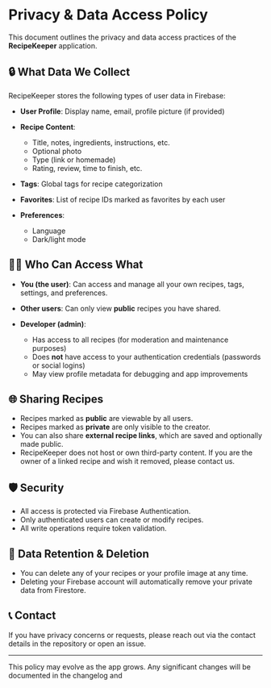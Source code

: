 # Privacy & Data Access Policy

This document outlines the privacy and data access practices of the **RecipeKeeper** application.

## 🔒 What Data We Collect

RecipeKeeper stores the following types of user data in Firebase:

* **User Profile**: Display name, email, profile picture (if provided)
* **Recipe Content**:

  * Title, notes, ingredients, instructions, etc.
  * Optional photo
  * Type (link or homemade)
  * Rating, review, time to finish, etc.
* **Tags**: Global tags for recipe categorization
* **Favorites**: List of recipe IDs marked as favorites by each user
* **Preferences**:

  * Language
  * Dark/light mode

## 🧑‍💻 Who Can Access What

* **You (the user)**: Can access and manage all your own recipes, tags, settings, and preferences.
* **Other users**: Can only view **public** recipes you have shared.
* **Developer (admin)**:

  * Has access to all recipes (for moderation and maintenance purposes)
  * Does **not** have access to your authentication credentials (passwords or social logins)
  * May view profile metadata for debugging and app improvements

## 🌐 Sharing Recipes

* Recipes marked as **public** are viewable by all users.
* Recipes marked as **private** are only visible to the creator.
* You can also share **external recipe links**, which are saved and optionally made public.
* RecipeKeeper does not host or own third-party content. If you are the owner of a linked recipe and wish it removed, please contact us.
## 🛡️ Security

* All access is protected via Firebase Authentication.
* Only authenticated users can create or modify recipes.
* All write operations require token validation.

## 📄 Data Retention & Deletion

* You can delete any of your recipes or your profile image at any time.
* Deleting your Firebase account will automatically remove your private data from Firestore.

## 📞 Contact

If you have privacy concerns or requests, please reach out via the contact details in the repository or open an issue.

---

This policy may evolve as the app grows. Any significant changes will be documented in the changelog and
